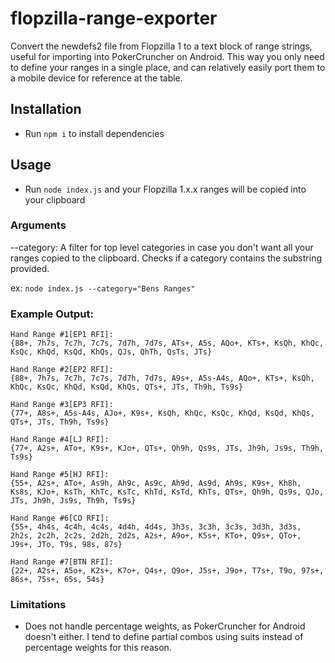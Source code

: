 # flopzilla-range-exporter
Convert the newdefs2 file from Flopzilla 1 to a text block of range strings, useful for importing into PokerCruncher on Android. This way you only need to define your ranges in a single place, and can relatively easily port them to a mobile device for reference at the table.

## Installation

- Run `npm i` to install dependencies

## Usage

- Run `node index.js` and your Flopzilla 1.x.x ranges will be copied into your clipboard

### Arguments

--category: A filter for top level categories in case you don't want all your ranges
	copied to the clipboard. Checks if a category contains the substring provided.

ex: `node index.js --category="Bens Ranges"`


### Example Output: 
```
Hand Range #1[EP1 RFI]:
{88+, 7h7s, 7c7h, 7c7s, 7d7h, 7d7s, ATs+, A5s, AQo+, KTs+, KsQh, KhQc, KsQc, KhQd, KsQd, KhQs, QJs, QhTh, QsTs, JTs}

Hand Range #2[EP2 RFI]:
{88+, 7h7s, 7c7h, 7c7s, 7d7h, 7d7s, A9s+, A5s-A4s, AQo+, KTs+, KsQh, KhQc, KsQc, KhQd, KsQd, KhQs, QTs+, JTs, Th9h, Ts9s}

Hand Range #3[EP3 RFI]:
{77+, A8s+, A5s-A4s, AJo+, K9s+, KsQh, KhQc, KsQc, KhQd, KsQd, KhQs, QTs+, JTs, Th9h, Ts9s}

Hand Range #4[LJ RFI]:
{77+, A2s+, ATo+, K9s+, KJo+, QTs+, Qh9h, Qs9s, JTs, Jh9h, Js9s, Th9h, Ts9s}

Hand Range #5[HJ RFI]:
{55+, A2s+, ATo+, As9h, Ah9c, As9c, Ah9d, As9d, Ah9s, K9s+, Kh8h, Ks8s, KJo+, KsTh, KhTc, KsTc, KhTd, KsTd, KhTs, QTs+, Qh9h, Qs9s, QJo, JTs, Jh9h, Js9s, Th9h, Ts9s}

Hand Range #6[CO RFI]:
{55+, 4h4s, 4c4h, 4c4s, 4d4h, 4d4s, 3h3s, 3c3h, 3c3s, 3d3h, 3d3s, 2h2s, 2c2h, 2c2s, 2d2h, 2d2s, A2s+, A9o+, K5s+, KTo+, Q9s+, QTo+, J9s+, JTo, T9s, 98s, 87s}

Hand Range #7[BTN RFI]:
{22+, A2s+, A5o+, K2s+, K7o+, Q4s+, Q9o+, J5s+, J9o+, T7s+, T9o, 97s+, 86s+, 75s+, 65s, 54s}
```

### Limitations
- Does not handle percentage weights, as PokerCruncher for Android doesn't either. I tend to define
  partial combos using suits instead of percentage weights for this reason.
